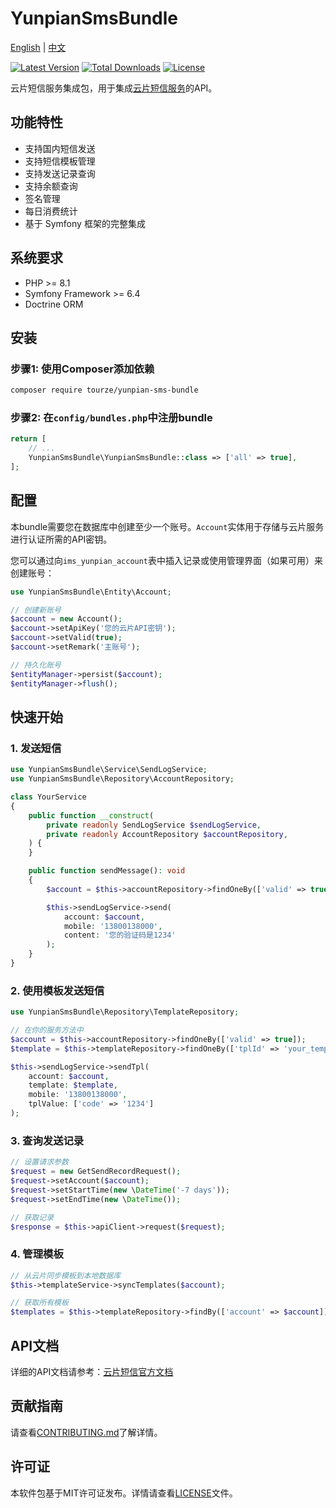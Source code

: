 # YunpianSmsBundle

[English](README.md) | [中文](README.zh-CN.md)

[![Latest Version](https://img.shields.io/packagist/v/tourze/yunpian-sms-bundle.svg?style=flat-square)](https://packagist.org/packages/tourze/yunpian-sms-bundle)
[![Total Downloads](https://img.shields.io/packagist/dt/tourze/yunpian-sms-bundle.svg?style=flat-square)](https://packagist.org/packages/tourze/yunpian-sms-bundle)
[![License](https://img.shields.io/packagist/l/tourze/yunpian-sms-bundle.svg?style=flat-square)](https://packagist.org/packages/tourze/yunpian-sms-bundle)

云片短信服务集成包，用于集成[云片短信服务](https://www.yunpian.com/official/document/sms/zh_CN/domestic_list)的API。

## 功能特性

- 支持国内短信发送
- 支持短信模板管理
- 支持发送记录查询
- 支持余额查询
- 签名管理
- 每日消费统计
- 基于 Symfony 框架的完整集成

## 系统要求

- PHP >= 8.1
- Symfony Framework >= 6.4
- Doctrine ORM

## 安装

### 步骤1: 使用Composer添加依赖

```bash
composer require tourze/yunpian-sms-bundle
```

### 步骤2: 在`config/bundles.php`中注册bundle

```php
return [
    // ...
    YunpianSmsBundle\YunpianSmsBundle::class => ['all' => true],
];
```

## 配置

本bundle需要您在数据库中创建至少一个账号。`Account`实体用于存储与云片服务进行认证所需的API密钥。

您可以通过向`ims_yunpian_account`表中插入记录或使用管理界面（如果可用）来创建账号：

```php
use YunpianSmsBundle\Entity\Account;

// 创建新账号
$account = new Account();
$account->setApiKey('您的云片API密钥');
$account->setValid(true);
$account->setRemark('主账号');

// 持久化账号
$entityManager->persist($account);
$entityManager->flush();
```

## 快速开始

### 1. 发送短信

```php
use YunpianSmsBundle\Service\SendLogService;
use YunpianSmsBundle\Repository\AccountRepository;

class YourService
{
    public function __construct(
        private readonly SendLogService $sendLogService,
        private readonly AccountRepository $accountRepository,
    ) {
    }

    public function sendMessage(): void
    {
        $account = $this->accountRepository->findOneBy(['valid' => true]);

        $this->sendLogService->send(
            account: $account,
            mobile: '13800138000',
            content: '您的验证码是1234'
        );
    }
}
```

### 2. 使用模板发送短信

```php
use YunpianSmsBundle\Repository\TemplateRepository;

// 在你的服务方法中
$account = $this->accountRepository->findOneBy(['valid' => true]);
$template = $this->templateRepository->findOneBy(['tplId' => 'your_template_id']);

$this->sendLogService->sendTpl(
    account: $account,
    template: $template,
    mobile: '13800138000',
    tplValue: ['code' => '1234']
);
```

### 3. 查询发送记录

```php
// 设置请求参数
$request = new GetSendRecordRequest();
$request->setAccount($account);
$request->setStartTime(new \DateTime('-7 days'));
$request->setEndTime(new \DateTime());

// 获取记录
$response = $this->apiClient->request($request);
```

### 4. 管理模板

```php
// 从云片同步模板到本地数据库
$this->templateService->syncTemplates($account);

// 获取所有模板
$templates = $this->templateRepository->findBy(['account' => $account]);
```

## API文档

详细的API文档请参考：[云片短信官方文档](https://www.yunpian.com/official/document/sms/zh_CN/domestic_list)

## 贡献指南

请查看[CONTRIBUTING.md](CONTRIBUTING.md)了解详情。

## 许可证

本软件包基于MIT许可证发布。详情请查看[LICENSE](LICENSE)文件。
